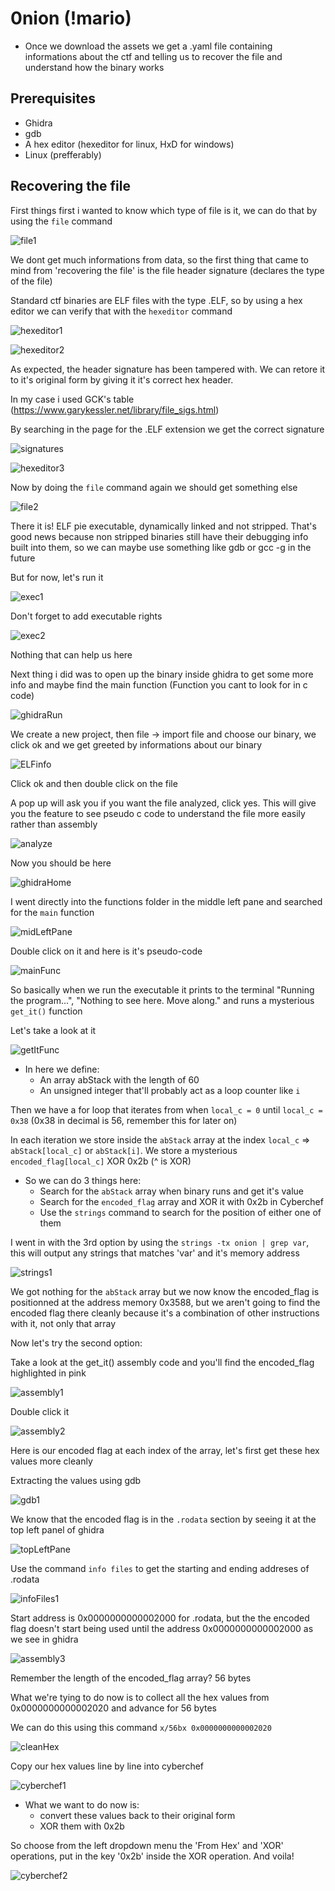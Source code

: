 # 0nion (!mario)
- Once we download the assets we get a .yaml file containing informations about the ctf and telling us to recover the file and understand how the binary works
## Prerequisites
- Ghidra
- gdb
- A hex editor (hexeditor for linux, HxD for windows)
- Linux (prefferably)
## Recovering the file
First things first i wanted to know which type of file is it, we can do that by using the `file` command

![file1](https://github.com/user-attachments/assets/b708a59f-440c-4d55-afcb-77206991aeb4)

We dont get much informations from data, so the first thing that came to mind from 'recovering the file' is the file header signature (declares the type of the file)

Standard ctf binaries are ELF files with the type .ELF, so by using a hex editor we can verify that with the `hexeditor` command

![hexeditor1](https://github.com/user-attachments/assets/95351753-3a71-4dc7-93a1-f35e3d34e959)

![hexeditor2](https://github.com/user-attachments/assets/7004ace1-7c12-4fbd-b232-c6d308781b79)

As expected, the header signature has been tampered with. We can retore it to it's original form by giving it it's correct hex header.

In my case i used GCK's table (https://www.garykessler.net/library/file_sigs.html)

By searching in the page for the .ELF extension we get the correct signature

![signatures](https://github.com/user-attachments/assets/60212fb4-9a45-4a9d-9283-12678799c737)

![hexeditor3](https://github.com/user-attachments/assets/79acf15d-3c55-40af-b6f2-586406864224)

Now by doing the `file` command again we should get something else

![file2](https://github.com/user-attachments/assets/2359daff-c879-4fb8-9af3-2d21819d74e2)

There it is! ELF pie executable, dynamically linked and not stripped. That's good news because non stripped binaries still have their debugging info built into them, so we can maybe use something like gdb or gcc -g in the future

But for now, let's run it

![exec1](https://github.com/user-attachments/assets/530756f1-a436-463a-a413-45db715a8f25)

Don't forget to add executable rights

![exec2](https://github.com/user-attachments/assets/8a46133a-e9e2-4f71-a268-234982b98842)

Nothing that can help us here

Next thing i did was to open up the binary inside ghidra to get some more info and maybe find the main function (Function you cant to look for in c code)

![ghidraRun](https://github.com/user-attachments/assets/a66860d3-910f-4b40-8ad7-3bbf465615c6)

We create a new project, then file -> import file and choose our binary, we click ok and we get greeted by informations about our binary

![ELFinfo](https://github.com/user-attachments/assets/ad83cfc0-9612-4a0e-aede-d6312487b39d)

Click ok and then double click on the file

A pop up will ask you if you want the file analyzed, click yes. This will give you the feature to see pseudo c code to understand the file more easily rather than assembly

![analyze](https://github.com/user-attachments/assets/66150eac-25b3-4c80-b0d6-d74ea8ae423b)

Now you should be here

![ghidraHome](https://github.com/user-attachments/assets/21fea637-75de-4be1-82ae-78d4b431977d)

I went directly into the functions folder in the middle left pane and searched for the `main` function

![midLeftPane](https://github.com/user-attachments/assets/77c9e89a-5eda-48b9-96a5-735ebe309414)

Double click on it and here is it's pseudo-code

![mainFunc](https://github.com/user-attachments/assets/25f93cf1-d4a8-44d7-9fbf-c1fd7648b071)

So basically when we run the executable it prints to the terminal "Running the program...", "Nothing to see here. Move along." and runs a mysterious `get_it()` function

Let's take a look at it

![getItFunc](https://github.com/user-attachments/assets/86e5a62a-f793-432e-995c-623154d4f92d)

- In here we define:
	- An array abStack with the length of 60 
	- An unsigned integer that'll probably act as a loop counter like `i`

Then we have a for loop that iterates from when `local_c = 0` until `local_c = 0x38` (0x38 in decimal is 56, remember this for later on)

In each iteration we store inside the `abStack` array at the index `local_c` => `abStack[local_c]` or `abStack[i]`. We store a mysterious `encoded_flag[local_c]` XOR 0x2b (^ is XOR)

- So we can do 3 things here:
	- Search for the `abStack` array when binary runs and get it's value
	- Search for the `encoded_flag` array and XOR it with 0x2b in Cyberchef
	- Use the `strings` command to search for the position of either one of them

I went in with the 3rd option by using the `strings -tx onion | grep var`, this will output any strings that matches 'var' and it's memory address

![strings1](https://github.com/user-attachments/assets/7f4e00d4-b3c5-45f4-8ffb-5c30eb9915db)

We got nothing for the `abStack` array but we now know the encoded_flag is positionned at the address memory 0x3588, but we aren't going to find the encoded flag there cleanly because it's a combination of other instructions with it, not only that array

Now let's try the second option:

Take a look at the get_it() assembly code and you'll find the encoded_flag highlighted in pink

![assembly1](https://github.com/user-attachments/assets/93e1d283-4f5a-495d-b783-27825c4966b6)

Double click it

![assembly2](https://github.com/user-attachments/assets/589b5d95-1bce-4174-b231-96949fba8598)

Here is our encoded flag at each index of the array, let's first get these hex values more cleanly

Extracting the values using gdb

![gdb1](https://github.com/user-attachments/assets/c75bd139-5077-42d7-a62f-74501dd9e673)

We know that the encoded flag is in the `.rodata` section by seeing it at the top left panel of ghidra

![topLeftPane](https://github.com/user-attachments/assets/d68b4c97-6af5-4a6f-9cd7-9a7e230442b5)

Use the command `info files` to get the starting and ending addreses of .rodata

![infoFiles1](https://github.com/user-attachments/assets/22c6e1a3-9663-4dc1-bf23-469027c547b2)

Start address is 0x0000000000002000 for .rodata, but the the encoded flag doesn't start being used until the address 0x0000000000002000 as we see in ghidra

![assembly3](https://github.com/user-attachments/assets/6ddd5c3c-6597-4b2c-9142-de96377cac47)

Remember the length of the encoded_flag array? 56 bytes

What we're tying to do now is to collect all the hex values from 0x0000000000002020 and advance for 56 bytes

We can do this using this command `x/56bx 0x0000000000002020`

![cleanHex](https://github.com/user-attachments/assets/5ab2f6a6-b5de-480f-9e3b-884b7bd62f0d)

Copy our hex values line by line into cyberchef

![cyberchef1](https://github.com/user-attachments/assets/ec64812c-1102-47be-9cb0-2c9f00dfd97c)

- What we want to do now is:
	- convert these values back to their original form
	- XOR them with 0x2b

So choose from the left dropdown menu the 'From Hex' and 'XOR' operations, put in the key '0x2b' inside the XOR operation. And voila!

![cyberchef2](https://github.com/user-attachments/assets/2f54f63a-3ef6-4d69-9d35-6d9e7914cb6b)
